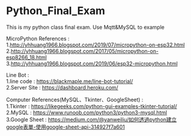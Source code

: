 # Python_Final_Exam
This is my python class final exam.  Use Mqtt&amp;MySQL to example  


MicroPython References :  
1.http://yhhuang1966.blogspot.com/2019/07/micropython-on-esp32.html   
2.http://yhhuang1966.blogspot.com/2017/05/micropython-on-esp8266_18.html  
3.http://yhhuang1966.blogspot.com/2019/06/esp32-micropython.html  

Line Bot :  
1.line code : https://blackmaple.me/line-bot-tutorial/  
2.Server Site : https://dashboard.heroku.com/  

Computer References(MySQL、Tkinter、GoogleSheet) :  
1.Tkinter : https://likegeeks.com/python-gui-examples-tkinter-tutorial/  
2.MySQL : https://www.runoob.com/python3/python3-mysql.html  
3.Google Sheet : https://medium.com/@yanweiliu/如何透過python建立google表單-使用google-sheet-api-314927f7a601




